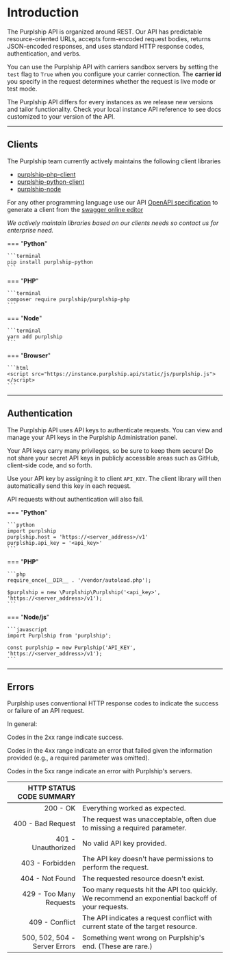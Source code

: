 # Introduction

The Purplship API is organized around REST. Our API has predictable resource-oriented URLs, accepts form-encoded request bodies,
returns JSON-encoded responses, and uses standard HTTP response codes, authentication, and verbs.

You can use the Purplship API with carriers sandbox servers by setting the `test` flag to `True` when you configure your carrier connection.
The **carrier id** you specify in the request determines whether the request is live mode or test mode.

The Purplship API differs for every instances as we release new versions and tailor functionality.
Check your local instance API reference to see docs customized to your version of the API.

---

## Clients

The Purplship team currently actively maintains the following client libraries

- [purplship-php-client](https://github.com/Purplship/purplship-php-client)
- [purplship-python-client](https://github.com/Purplship/purplship-python-client)
- [purplship-node](https://github.com/Purplship/purplship-node)

For any other programming language use our API [OpenAPI specification](https://github.com/Purplship/purplship-server/tree/main/OpenAPI) to generate a client from the [swagger online editor](https://editor.swagger.io/)

*We actively maintain libraries based on our clients needs so contact us for enterprise need.*


=== "**Python**"

    ```terminal
    pip install purplship-python
    ```

=== "**PHP**"

    ```terminal
    composer require purplship/purplship-php
    ```

=== "**Node**"

    ```terminal
    yarn add purplship
    ```

=== "**Browser**"

    ```html
    <script src="https://instance.purplship.api/static/js/purplship.js"></script>
    ```

---

## Authentication

The Purplship API uses API keys to authenticate requests. You can view and manage your API keys in the Purplship Administration panel.

Your API keys carry many privileges, so be sure to keep them secure! Do not share your secret API keys in publicly accessible areas such as GitHub, client-side code, and so forth.

Use your API key by assigning it to client `API_KEY`. The client library will then automatically send this key in each request.

API requests without authentication will also fail.


=== "**Python**"

    ```python
    import purplship
    purplship.host = 'https://<server_address>/v1'
    purplship.api_key = '<api_key>'
    ```

=== "**PHP**"

    ```php
    require_once(__DIR__ . '/vendor/autoload.php');
    
    $purplship = new \Purplship\Purplship('<api_key>', 'https://<server_address>/v1');
    ```

=== "**Node/js**"

    ```javascript
    import Purplship from 'purplship';
    
    const purplship = new Purplship('API_KEY', 'https://<server_address>/v1');
    ```

---

## Errors

Purplship uses conventional HTTP response codes to indicate the success or failure of an API request.

In general:

Codes in the 2xx range indicate success.

Codes in the 4xx range indicate an error that failed given the information provided (e.g., a required parameter was omitted).

Codes in the 5xx range indicate an error with Purplship's servers.

| HTTP STATUS CODE SUMMARY     |                                                                                                  |
| ---------------------------: |:------------------------------------------------------------------------------------------------ |
|                     200 - OK | Everything worked as expected.                                                                   |
|            400 - Bad Request | The request was unacceptable, often due to missing a required parameter.                         |
|           401 - Unauthorized | No valid API key provided.                                                                       |
|              403 - Forbidden | The API key doesn't have permissions to perform the request.                                     |
|              404 - Not Found | The requested resource doesn't exist.                                                            |
|      429 - Too Many Requests | Too many requests hit the API too quickly. We recommend an exponential backoff of your requests. |
|               409 - Conflict | The API indicates a request conflict with current state of the target resource.                  |
|500, 502, 504 - Server Errors | Something went wrong on Purplship's end. (These are rare.)                                       |
